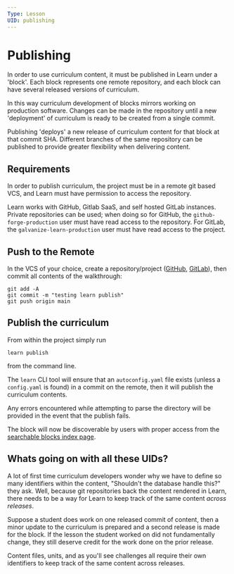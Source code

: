 ```yaml
---
Type: Lesson
UID: publishing
---
```


# Publishing

In order to use curriculum content, it must be published in Learn under a 'block'. Each block represents one remote repository, and each block can have several released versions of curriculum.

In this way curriculum development of blocks mirrors working on production software. Changes can be made in the repository until a new 'deployment' of curriculum is ready to be created from a single commit.

Publishing 'deploys' a new release of curriculum content for that block at that commit SHA. Different branches of the same repository can be published to provide greater flexibility when delivering content.

## Requirements

In order to publish curriculum, the project must be in a remote git based VCS, and Learn must have permission to access the repository.

Learn works with GitHub, Gitlab SaaS, and self hosted GitLab instances. Private repositories can be used; when doing so for GitHub, the `github-forge-production` user must have read access to the repository. For GitLab, the `galvanize-learn-production` user must have read access to the project.

## Push to the Remote

In the VCS of your choice, create a repository/project ([GitHub](https://docs.github.com/en/migrations/importing-source-code/using-the-command-line-to-import-source-code/adding-locally-hosted-code-to-github), [GitLab](https://docs.gitlab.com/ee/user/project/)), then commit all contents of the walkthrough:
```
git add -A
git commit -m "testing learn publish"
git push origin main
```

## Publish the curriculum

From within the project simply run
```
learn publish
```
from the command line.

The `learn` CLI tool will ensure that an `autoconfig.yaml` file exists (unless a `config.yaml` is found) in a commit on the remote, then it will publish the curriculum contents.

Any errors encountered while attempting to parse the directory will be provided in the event that the publish fails.

The block will now be discoverable by users with proper access from the [searchable blocks index page](https://learn-2.galvanize.com/blocks).

## Whats going on with all these UIDs?

A lot of first time curriculum developers wonder why we have to define so many identifiers within the content, "Shouldn't the database handle this?" they ask. Well, because git repositories back the content rendered in Learn, there needs to be a way for Learn to keep track of the same content _across releases_.

Suppose a student does work on one released commit of content, then a minor update to the curriculum is prepared and a second release is made for the block. If the lesson the student worked on did not fundamentally change, they still deserve credit for the work done on the prior release.

Content files, units, and as you'll see challenges all require their own identifiers to keep track of the same content across releases.
